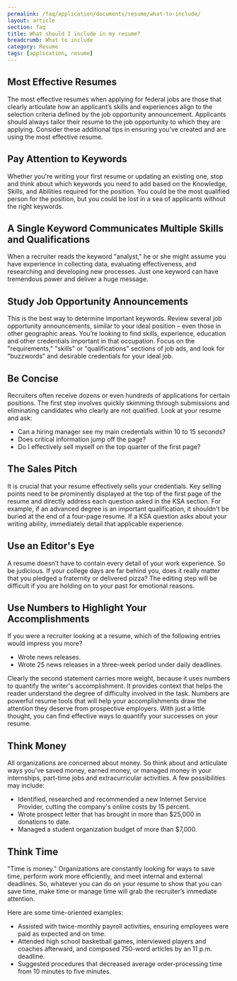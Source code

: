 ```yaml
---
permalink: /faq/application/documents/resume/what-to-include/
layout: article
section: faq
title: What should I include in my resume?
breadcrumb: What to include
category: Resume
tags: [application, resume]
---
```


## Most Effective Resumes

The most effective resumes when applying for federal jobs are those that clearly articulate how an applicant’s skills and experiences align to the selection criteria defined by the job opportunity announcement. Applicants should always tailor their resume to the job opportunity to which they are applying. Consider these additional tips in ensuring you’ve created and are using the most effective resume.


## Pay Attention to Keywords

Whether you're writing your first resume or updating an existing one, stop and think about which keywords you need to add based on the Knowledge, Skills, and Abilities required for the position. You could be the most qualified person for the position, but you could be lost in a sea of applicants without the right keywords.


## A Single Keyword Communicates Multiple Skills and Qualifications

When a recruiter reads the keyword "analyst," he or she might assume you have experience in collecting data, evaluating effectiveness, and researching and developing new processes. Just one keyword can have tremendous power and deliver a huge message.


## Study Job Opportunity Announcements

This is the best way to determine important keywords. Review several job opportunity announcements, similar to your ideal position – even those in other geographic areas. You’re looking to find skills, experience, education and other credentials important in that occupation. Focus on the "requirements," "skills" or "qualifications" sections of job ads, and look for “buzzwords” and desirable credentials for your ideal job.


## Be Concise

Recruiters often receive dozens or even hundreds of applications for certain positions. The first step involves quickly skimming through submissions and eliminating candidates who clearly are not qualified. Look at your resume and ask:

* Can a hiring manager see my main credentials within 10 to 15 seconds?
* Does critical information jump off the page?
* Do I effectively sell myself on the top quarter of the first page?

## The Sales Pitch

It is crucial that your resume effectively sells your credentials. Key selling points need to be prominently displayed at the top of the first page of the resume and directly address each question asked in the KSA section. For example, if an advanced degree is an important qualification, it shouldn't be buried at the end of a four-page resume. If a KSA question asks about your writing ability, immediately detail that applicable experience.


## Use an Editor's Eye

A resume doesn’t have to contain every detail of your work experience. So be judicious. If your college days are far behind you, does it really matter that you pledged a fraternity or delivered pizza? The editing step will be difficult if you are holding on to your past for emotional reasons.


## Use Numbers to Highlight Your Accomplishments

If you were a recruiter looking at a resume, which of the following entries would impress you more?

* Wrote news releases.
* Wrote 25 news releases in a three-week period under daily deadlines.

Clearly the second statement carries more weight, because it uses numbers to quantify the writer's accomplishment. It provides context that helps the reader understand the degree of difficulty involved in the task. Numbers are powerful resume tools that will help your accomplishments draw the attention they deserve from prospective employers. With just a little thought, you can find effective ways to quantify your successes on your resume.


## Think Money

All organizations are concerned about money. So think about and articulate ways you've saved money, earned money, or managed money in your internships, part-time jobs and extracurricular activities. A few possibilities may include:

* Identified, researched and recommended a new Internet Service Provider, cutting the company's online costs by 15 percent.
* Wrote prospect letter that has brought in more than $25,000 in donations to date.
* Managed a student organization budget of more than $7,000.

## Think Time

"Time is money." Organizations are constantly looking for ways to save time, perform work more efficiently, and meet internal and external deadlines. So, whatever you can do on your resume to show that you can save time, make time or manage time will grab the recruiter’s immediate attention.

Here are some time-oriented examples:

* Assisted with twice-monthly payroll activities, ensuring employees were paid as expected and on time.
* Attended high school basketball games, interviewed players and coaches afterward, and composed 750-word articles by an 11 p.m. deadline.
* Suggested procedures that decreased average order-processing time from 10 minutes to five minutes.
